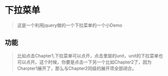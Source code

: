 # 下拉菜单

> 这是一个利用jquery做的一个下拉菜单的一个小Demo


## 功能
>  比如点击Chapter1,下拉菜单可以点开，点击里层的unit，unit的下拉菜单也可以点开。这个时候，你要是点击一下另一个比如Chapter2了，因为Charpter1展开了，那么与Chapter2同级的展开项全部闭合。

